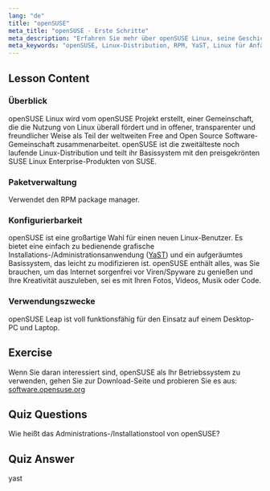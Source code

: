 ```yaml
---
lang: "de"
title: "openSUSE"
meta_title: "openSUSE - Erste Schritte"
meta_description: "Erfahren Sie mehr über openSUSE Linux, seine Geschichte, Paketverwaltung (RPM) und Konfigurierbarkeit mit YaST. Entdecken Sie, warum openSUSE großartig für Anfänger ist."
meta_keywords: "openSUSE, Linux-Distribution, RPM, YaST, Linux für Anfänger, openSUSE Tutorial, Linux-Anleitung"
---
```


## Lesson Content

### Überblick

openSUSE Linux wird vom openSUSE Projekt erstellt, einer Gemeinschaft, die die Nutzung von Linux überall fördert und in offener, transparenter und freundlicher Weise als Teil der weltweiten Free and Open Source Software-Gemeinschaft zusammenarbeitet. openSUSE ist die zweitälteste noch laufende Linux-Distribution und teilt ihr Basissystem mit den preisgekrönten SUSE Linux Enterprise-Produkten von SUSE.

### Paketverwaltung

Verwendet den RPM package manager.

### Konfigurierbarkeit

openSUSE ist eine großartige Wahl für einen neuen Linux-Benutzer. Es bietet eine einfach zu bedienende grafische Installations-/Administrationsanwendung ([YaST](http://yast.github.io/)) und ein aufgeräumtes Basissystem, das leicht zu modifizieren ist. openSUSE enthält alles, was Sie brauchen, um das Internet sorgenfrei vor Viren/Spyware zu genießen und Ihre Kreativität auszuleben, sei es mit Ihren Fotos, Videos, Musik oder Code.

### Verwendungszwecke

openSUSE Leap ist voll funktionsfähig für den Einsatz auf einem Desktop-PC und Laptop.

## Exercise

Wenn Sie daran interessiert sind, openSUSE als Ihr Betriebssystem zu verwenden, gehen Sie zur Download-Seite und probieren Sie es aus: [software.opensuse.org](https://software.opensuse.org/)

## Quiz Questions

Wie heißt das Administrations-/Installationstool von openSUSE?

## Quiz Answer

yast
